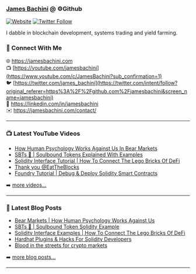 ### [James Bachini][website] @ ⚙️Github

[![Website](https://img.shields.io/website?label=jamesbachini.com&style=for-the-badge&url=https%3A%2F%2Fjamesbachini.com)](https://jamesbachini.com)
[![Twitter Follow](https://img.shields.io/twitter/follow/james_bachini?color=1DA1F2&logo=twitter&style=for-the-badge)](https://twitter.com/intent/follow?original_referer=https%3A%2F%2Fgithub.com%2Fjamesbachini&screen_name=jamesbachini)

I dabble in blockchain development, systems trading and yield farming.

### 👋 Connect With Me

🌐 https://jamesbachini.com
<br />
📺 [https://youtube.com/jamesbachini](https://www.youtube.com/c/JamesBachini?sub_confirmation=1)
<br />
🐦 [https://twitter.com/james_bachini](https://twitter.com/intent/follow?original_referer=https%3A%2F%2Fgithub.com%2Fjamesbachini&screen_name=jamesbachini)
<br />
👔 https://linkedin.com/in/jamesbachini
<br />
✉️ https://jamesbachini.com/contact/

---

### 📺 Latest YouTube Videos

<!-- YOUTUBE:START -->
- [How Human Psychology Works Against Us In Bear Markets](https://www.youtube.com/watch?v=6F1Cpk14stE)
- [SBTs 👻 | Soulbound Tokens Explained With Examples](https://www.youtube.com/watch?v=yCHeHI8hUY8)
- [Solidity Interface Tutorial | How To Connect The Lego Bricks Of DeFi](https://www.youtube.com/watch?v=GWZmklp7RTg)
- [Thank you @EatTheBlocks](https://www.youtube.com/watch?v=B5_9ZM_GVqE)
- [Foundry Tutorial | Debug &amp; Deploy Solidity Smart Contracts](https://www.youtube.com/watch?v=VhaP9kYvlOA)
<!-- YOUTUBE:END -->

➡️ [more videos...](https://youtube.com/jamesbachini)

---

### 📝 Latest Blog Posts

<!-- BLOG-POST-LIST:START -->
- [Bear Markets | How Human Psychology Works Against Us](https://jamesbachini.com/bear-markets/)
- [SBTs 👻 | Soulbound Token Solidity Example](https://jamesbachini.com/souldbound-token/)
- [Solidity Interface Examples | How To Connect The Lego Bricks Of DeFi](https://jamesbachini.com/solidity-interface/)
- [Hardhat Plugins &amp; Hacks For Solidity Developers](https://jamesbachini.com/hardhat-plugins/)
- [Blood in the streets for crypto markets](https://jamesbachini.com/blood-in-the-streets/)
<!-- BLOG-POST-LIST:END -->

➡️ [more blog posts...](https://jamesbachini.com)

---

[website]: https://jamesbachini.com
[twitter]: https://twitter.com/james_bachini
[youtube]: https://youtube.com/jamesbachini
[linkedin]: https://linkedin.com/in/jamesbachini
